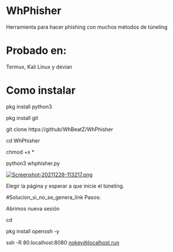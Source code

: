 # WhPhisher
Herramienta para hacer phishing con muchos
métodos de túneling

# Probado en:
Termux, Kali Linux y devian

# Como instalar

pkg install python3

pkg install git

git clone https://github/WhBeatZ/WhPhisher

cd WhPhisher

chmod +x *

python3 whphisher.py

[![Screenshot-20211228-113217.png](https://i.postimg.cc/zf6sY5Zz/Screenshot-20211228-113217.png)](https://postimg.cc/06GW7TyF)

Elegir la página y esperar a que inicie el túneling.

#Solucion_si_no_se_genera_link
Pasos:

Abrimos nueva sesión

cd

pkg install openssh -y

ssh -R 80:localhost:8080 nokey@localhost.run

